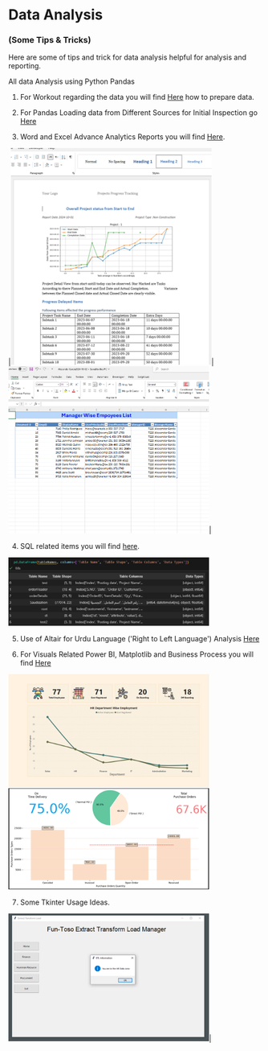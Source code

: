 
# Data Analysis 
### (Some Tips & Tricks)

Here are some of tips and trick for data analysis helpful for analysis and reporting.

All data Analysis using Python Pandas 

1. For Workout regarding the data you will find [Here](/Data_Generation/) how to prepare data.

2. For Pandas Loading data from Different Sources for Initial Inspection go [Here](/Property_Analysis/)

3. Word and Excel Advance Analytics Reports you will find [Here](/Reports(MS-Excel&Word)/).

|<img src="/Reports(MS-Excel&Word)/Data/Matplotlib/ReportPic.png" alt="Word Document" width="400"/>|
<img src="/Reports(MS-Excel&Word)/Data/Matplotlib/ExcelReport.PNG" alt="Excel Report" width="400"/>|

4. SQL related items you will find [here](/SQL/).
 <img src="/SQL/Output.PNG" alt="Word Documnet" width="400"/>   

5. Use of Altair for Urdu Language ('Right to Left Language') Analysis [Here](/Urdu_Data_Analysis/)

6. For Visuals Related Power BI, Matplotlib and Business Process you will find [Here](/Visualization/)

<img src="/Visualization/PowerBI/Data/HRReport.png" alt="HR Report" width="400"/> 
<img src="/Visualization/Matplotlib/Images/Dashbaord.PNG" alt="HR Report" width="400"/> 

7. Some Tkinter Usage Ideas.    

<img src="/SomeTkinter/Images/FuntosoTK.png" alt="Funtoso Extract Transform Load" width="400"/>|
    





